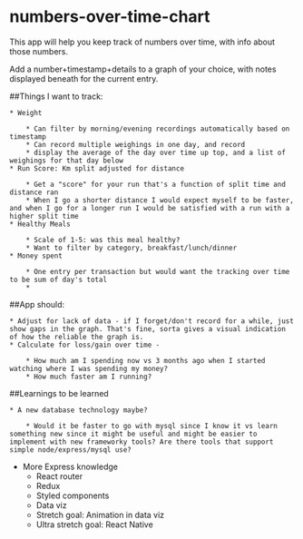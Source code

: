 # numbers-over-time-chart
This app will help you keep track of numbers over time, with info about those numbers.

Add a number+timestamp+details to a graph of your choice, with notes displayed beneath for the current entry.

##Things I want to track:

	* Weight

		* Can filter by morning/evening recordings automatically based on timestamp
		* Can record multiple weighings in one day, and record 
		* display the average of the day over time up top, and a list of weighings for that day below
	* Run Score: Km split adjusted for distance

		* Get a "score" for your run that's a function of split time and distance ran
		* When I go a shorter distance I would expect myself to be faster, and when I go for a longer run I would be satisfied with a run with a higher split time
	* Healthy Meals

		* Scale of 1-5: was this meal healthy?
		* Want to filter by category, breakfast/lunch/dinner
	* Money spent

		* One entry per transaction but would want the tracking over time to be sum of day's total
		* 




##App should:

	* Adjust for lack of data - if I forget/don't record for a while, just show gaps in the graph. That's fine, sorta gives a visual indication of how the reliable the graph is.
	* Calculate for loss/gain over time - 

		* How much am I spending now vs 3 months ago when I started watching where I was spending my money?
		* How much faster am I running?


##Learnings to be learned

	* A new database technology maybe?

		* Would it be faster to go with mysql since I know it vs learn something new since it might be useful and might be easier to implement with new frameworky tools? Are there tools that support simple node/express/mysql use?
  * More Express knowledge
	* React router
	* Redux
	* Styled components
	* Data viz
	* Stretch goal: Animation in data viz
	* Ultra stretch goal: React Native

